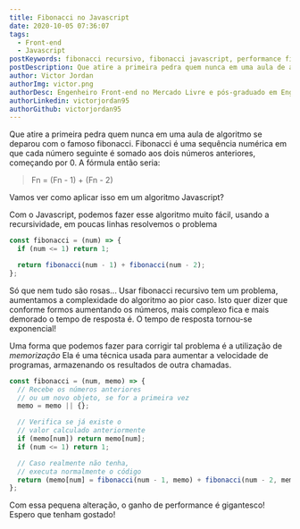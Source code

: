 ```yaml
---
title: Fibonacci no Javascript
date: 2020-10-05 07:36:07
tags:
  - Front-end
  - Javascript
postKeywords: fibonacci recursivo, fibonacci javascript, performance fibonacci, memorização javascript fibonacci, function fibo js, front-end, javascript, fibonacci algoritimo
postDescription: Que atire a primeira pedra quem nunca em uma aula de algoritmo se deparou com o famoso fibonacci. Fibonacci é uma sequência numérica em que cada número seguinte é somado aos dois números anteriores, começando por 0. Com o Javascript, podemos fazer esse algoritmo muito fácil, usando a recursividade, em poucas linhas resolvemos o problema
author: Victor Jordan
authorImg: victor.png
authorDesc: Engenheiro Front-end no Mercado Livre e pós-graduado em Engenharia de Software pela PUC-MG e formado em Banco de Dados pela Fatec, apaixonado por usabilidade, performance e UX!
authorLinkedin: victorjordan95
authorGithub: victorjordan95
---
```


Que atire a primeira pedra quem nunca em uma aula de algoritmo se deparou com o famoso fibonacci.
Fibonacci é uma sequência numérica em que cada número seguinte é somado aos dois números anteriores, começando por 0.
A fórmula então seria:

> Fn = (Fn - 1) + (Fn - 2)

Vamos ver como aplicar isso em um algoritmo Javascript?

<!-- more -->

Com o Javascript, podemos fazer esse algoritmo muito fácil, usando a recursividade, em poucas linhas resolvemos o problema

```javascript
const fibonacci = (num) => {
  if (num <= 1) return 1;

  return fibonacci(num - 1) + fibonacci(num - 2);
};
```

Só que nem tudo são rosas...
Usar fibonacci recursivo tem um problema, aumentamos a complexidade do algoritmo ao pior caso.
Isto quer dizer que conforme formos aumentando os números, mais complexo fica e mais demorado o tempo de resposta é.
O tempo de resposta tornou-se exponencial!

Uma forma que podemos fazer para corrigir tal problema é a utilização de _memorização_
Ela é uma técnica usada para aumentar a velocidade de programas, armazenando os resultados de outra chamadas.

```javascript
const fibonacci = (num, memo) => {
  // Recebe os números anteriores
  // ou um novo objeto, se for a primeira vez
  memo = memo || {};

  // Verifica se já existe o
  // valor calculado anteriormente
  if (memo[num]) return memo[num];
  if (num <= 1) return 1;

  // Caso realmente não tenha,
  // executa normalmente o código
  return (memo[num] = fibonacci(num - 1, memo) + fibonacci(num - 2, memo));
};
```

Com essa pequena alteração, o ganho de performance é gigantesco!
Espero que tenham gostado!
